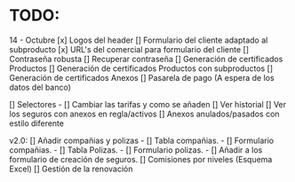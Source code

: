 # TODO:

14 - Octubre
[x] Logos del header
[] Formulario del cliente adaptado al subproducto
[x] URL's del comercial para formulario del cliente
[] Contraseña robusta
[] Recuperar contraseña
[] Generación de certificados Productos
[] Generación de certificados Productos con subproductos
[] Generación de certificados Anexos
[] Pasarela de pago (A espera de los datos del banco)

[] Selectores
    - [] Cambiar las tarifas y como se añaden
[] Ver historial
[] Ver los seguros con anexos en regla/activos
[] Anexos anulados/pasados con estilo diferente

v2.0:
[] Añadir compañias y polizas
    - [] Tabla compañias.
    - [] Formulario compañias.
    - [] Tabla Polizas.
    - [] Formulario polizas.
    - [] Añadir a los formulario de creación de seguros.
[] Comisiones por niveles (Esquema Excel)
[] Gestión de la renovación

